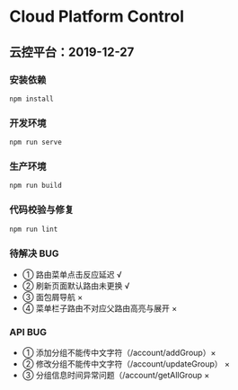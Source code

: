 # Cloud Platform Control

## 云控平台：2019-12-27

### 安装依赖

```install
npm install
```

### 开发环境

```serve
npm run serve
```

### 生产环境

```build
npm run build
```

### 代码校验与修复

```lint
npm run lint
```

### 待解决 BUG

- ① 路由菜单点击反应延迟 √
- ② 刷新页面默认路由未更换 √
- ③ 面包屑导航 ×
- ④ 菜单栏子路由不对应父路由高亮与展开 ×


### API BUG

- ① 添加分组不能传中文字符（/account/addGroup）×
- ② 修改分组不能传中文字符（/account/updateGroup） ×
- ③ 分组信息时间异常问题（/account/getAllGroup ×